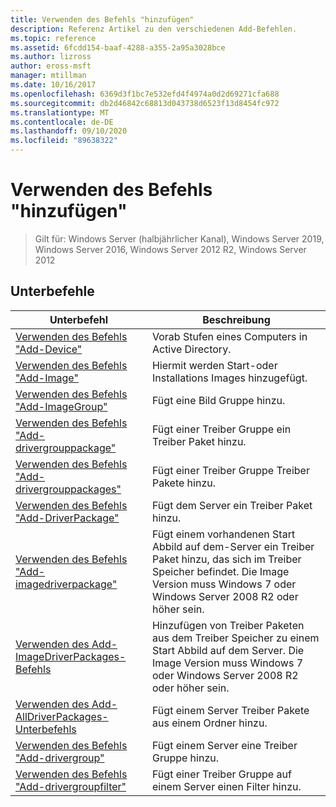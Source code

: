 ```yaml
---
title: Verwenden des Befehls "hinzufügen"
description: Referenz Artikel zu den verschiedenen Add-Befehlen.
ms.topic: reference
ms.assetid: 6fcdd154-baaf-4288-a355-2a95a3028bce
ms.author: lizross
author: eross-msft
manager: mtillman
ms.date: 10/16/2017
ms.openlocfilehash: 6369d3f1bc7e532efd4f4974a0d2d69271cfa688
ms.sourcegitcommit: db2d46842c68813d043738d6523f13d8454fc972
ms.translationtype: MT
ms.contentlocale: de-DE
ms.lasthandoff: 09/10/2020
ms.locfileid: "89638322"
---
```

# <a name="using-the-add-command"></a>Verwenden des Befehls "hinzufügen"

> Gilt für: Windows Server (halbjährlicher Kanal), Windows Server 2019, Windows Server 2016, Windows Server 2012 R2, Windows Server 2012

## <a name="subcommands"></a>Unterbefehle
|Unterbefehl|Beschreibung|
|-------|--------|
|[Verwenden des Befehls "Add-Device"](using-the-add-device-command.md)|Vorab Stufen eines Computers in Active Directory.|
|[Verwenden des Befehls "Add-Image"](using-the-add-image-command.md)|Hiermit werden Start-oder Installations Images hinzugefügt.|
|[Verwenden des Befehls "Add-ImageGroup"](using-the-add-imagegroup-command.md)|Fügt eine Bild Gruppe hinzu.|
|[Verwenden des Befehls "Add-drivergrouppackage"](using-the-add-drivergrouppackage-command.md)|Fügt einer Treiber Gruppe ein Treiber Paket hinzu.|
|[Verwenden des Befehls "Add-drivergrouppackages"](using-the-add-drivergrouppackages-command.md)|Fügt einer Treiber Gruppe Treiber Pakete hinzu.|
|[Verwenden des Befehls "Add-DriverPackage"](using-the-add-driverpackage-command.md)|Fügt dem Server ein Treiber Paket hinzu.|
|[Verwenden des Befehls "Add-imagedriverpackage"](using-the-add-imagedriverpackage-command.md)|Fügt einem vorhandenen Start Abbild auf dem-Server ein Treiber Paket hinzu, das sich im Treiber Speicher befindet. Die Image Version muss Windows 7 oder Windows Server 2008 R2 oder höher sein.|
|[Verwenden des Add-ImageDriverPackages-Befehls](using-the-add-imagedriverpackages-command.md)|Hinzufügen von Treiber Paketen aus dem Treiber Speicher zu einem Start Abbild auf dem Server. Die Image Version muss Windows 7 oder Windows Server 2008 R2 oder höher sein.|
|[Verwenden des Add-AllDriverPackages-Unterbefehls](using-the-add-alldriverpackages-subcommand.md)|Fügt einem Server Treiber Pakete aus einem Ordner hinzu.|
|[Verwenden des Befehls "Add-drivergroup"](using-the-add-drivergroup-command.md)|Fügt einem Server eine Treiber Gruppe hinzu.|
|[Verwenden des Befehls "Add-drivergroupfilter"](using-the-add-drivergroupfilter-command.md)|Fügt einer Treiber Gruppe auf einem Server einen Filter hinzu.|
